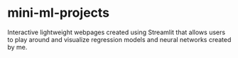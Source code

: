 # mini-ml-projects
Interactive lightweight webpages created using Streamlit that allows users to play around and visualize regression models and neural networks created by me.
